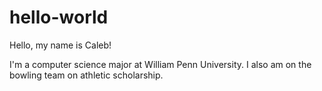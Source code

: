 # hello-world
Hello, my name is Caleb!

I'm a computer science major at William Penn University.
I also am on the bowling team on athletic scholarship. 
